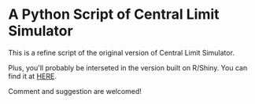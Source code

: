 # A Python Script of Central Limit Simulator 

This is a refine script of the original version of Central Limit Simulator.

Plus, you'll probably be interseted in the version built on R/Shiny. You can find it at [HERE](https://github.com/withworksc/PS2012_CLTSim_R_Shiny).

Comment and suggestion are welcomed!
